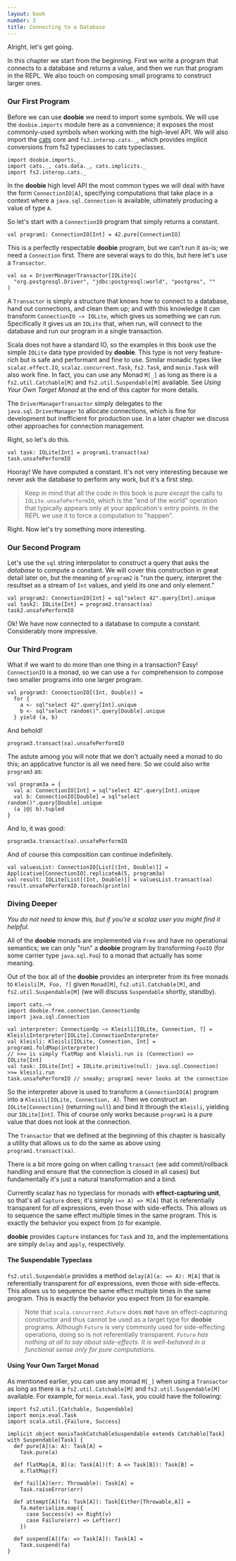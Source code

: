 ```yaml
---
layout: book
number: 3
title: Connecting to a Database
---
```


Alright, let's get going.

In this chapter we start from the beginning. First we write a program that connects to a database and returns a value, and then we run that program in the REPL. We also touch on composing small programs to construct larger ones.

### Our First Program

Before we can use **doobie** we need to import some symbols. We will use the `doobie.imports` module here as a convenience; it exposes the most commonly-used symbols when working with the high-level API. We will also import the
[cats](https://github.com/typelevel/cats) core and `fs2.interop.cats._`, which provides implicit conversions from fs2 typeclasses to cats typeclasses.

```tut:silent
import doobie.imports._
import cats._, cats.data._, cats.implicits._
import fs2.interop.cats._
```

In the **doobie** high level API the most common types we will deal with have the form `ConnectionIO[A]`, specifying computations that take place in a context where a `java.sql.Connection` is available, ultimately producing a value of type `A`.

So let's start with a `ConnectionIO` program that simply returns a constant.

```tut
val program1: ConnectionIO[Int] = 42.pure[ConnectionIO]
```

This is a perfectly respectable **doobie** program, but we can't run it as-is; we need a `Connection` first. There are several ways to do this, but here let's use a `Transactor`.

```tut:silent
val xa = DriverManagerTransactor[IOLite](
  "org.postgresql.Driver", "jdbc:postgresql:world", "postgres", ""
)
```

A `Transactor` is simply a structure that knows how to connect to a database, hand out connections, and clean them up; and with this knowledge it can transform `ConnectionIO ~> IOLite`, which gives us something we can run. Specifically it gives us an `IOLite` that, when run, will connect to the database and run our program in a single transaction.

Scala does not have a standard IO, so the examples in this book use the simple `IOLite` data type provided by **doobie**. This type is not very feature-rich but is safe and performant and fine to use. Similar monadic types like `scalaz.effect.IO`, `scalaz.concurrent.Task`, `fs2.Task`, and `monix.Task` will also work fine.
In fact, you can use any Monad `M[_]` as long as there is a `fs2.util.Catchable[M]` and `fs2.util.Suspendable[M]` available. See *Using Your Own Target Monad* at the end of this capter for more details.

The `DriverManagerTransactor` simply delegates to the `java.sql.DriverManager` to allocate connections, which is fine for development but inefficient for production use. In a later chapter we discuss other approaches for connection management.

Right, so let's do this.

```tut
val task: IOLite[Int] = program1.transact(xa)
task.unsafePerformIO
```

Hooray! We have computed a constant. It's not very interesting because we never ask the database to perform any work, but it's a first step.

> Keep in mind that all the code in this book is pure *except* the calls to `IOLite.unsafePerformIO`, which is the "end of the world" operation that typically appears only at your application's entry points. In the REPL we use it to force a computation to "happen".

Right. Now let's try something more interesting.

### Our Second Program

Let's use the `sql` string interpolator to construct a query that asks the *database* to compute a constant. We will cover this construction in great detail later on, but the meaning of `program2` is "run the query, interpret the resultset as a stream of `Int` values, and yield its one and only element."

```tut
val program2: ConnectionIO[Int] = sql"select 42".query[Int].unique
val task2: IOLite[Int] = program2.transact(xa)
task2.unsafePerformIO
```

Ok! We have now connected to a database to compute a constant. Considerably more impressive.

### Our Third Program

What if we want to do more than one thing in a transaction? Easy! `ConnectionIO` is a monad, so we can use a `for` comprehension to compose two smaller programs into one larger program.

```tut:silent
val program3: ConnectionIO[(Int, Double)] =
  for {
    a <- sql"select 42".query[Int].unique
    b <- sql"select random()".query[Double].unique
  } yield (a, b)
```

And behold!

```tut
program3.transact(xa).unsafePerformIO
```

The astute among you will note that we don't actually need a monad to do this; an applicative functor is all we need here. So we could also write `program3` as:

```tut:silent
val program3a = {
  val a: ConnectionIO[Int] = sql"select 42".query[Int].unique
  val b: ConnectionIO[Double] = sql"select random()".query[Double].unique
  (a |@| b).tupled
}
```

And lo, it was good:

```tut
program3a.transact(xa).unsafePerformIO
```

And of course this composition can continue indefinitely.

```tut
val valuesList: ConnectionIO[List[(Int, Double)]] = Applicative[ConnectionIO].replicateA(5, program3a)
val result: IOLite[List[(Int, Double)]] = valuesList.transact(xa)
result.unsafePerformIO.foreach(println)
```

### Diving Deeper

*You do not need to know this, but if you're a scalaz user you might find it helpful.*

All of the **doobie** monads are implemented via `Free` and have no operational semantics; we can only "run" a **doobie** program by transforming `FooIO` (for some carrier type `java.sql.Foo`) to a monad that actually has some meaning.

Out of the box all of the **doobie** provides an interpreter from its free monads to `Kleisli[M, Foo, ?]` given `Monad[M]`, `fs2.util.Catchable[M]`, and `fs2.util.Suspendable[M]` (we will discuss `Suspendable` shortly, standby).

```tut
import cats.~>
import doobie.free.connection.ConnectionOp
import java.sql.Connection

val interpreter: ConnectionOp ~> Kleisli[IOLite, Connection, ?] = KleisliInterpreter[IOLite].ConnectionInterpreter
val kleisli: Kleisli[IOLite, Connection, Int] = program1.foldMap(interpreter)
// >>= is simply flatMap and kleisli.run is (Connection) => IOLite[Int]
val task: IOLite[Int] = IOLite.primitive(null: java.sql.Connection) >>= kleisli.run
task.unsafePerformIO // sneaky; program1 never looks at the connection
```

So the interpreter above is used to transform a `ConnectionIO[A]` program into a `Kleisli[IOLite, Connection, A]`. Then we construct an `IOLite[Connection]` (returning `null`) and bind it through the `Kleisli`, yielding our `IOLite[Int]`. This of course only works because `program1` is a pure value that does not look at the connection.

The `Transactor` that we defined at the beginning of this chapter is basically a utility that allows us to do the same as above using `program1.transact(xa)`.

There is a bit more going on when calling `transact` (we add commit/rollback handling and ensure that the connection is closed in all cases) but fundamentally it's just a natural transformation and a bind.

Currently scalaz has no typeclass for monads with **effect-capturing unit**, so that's all `Capture` does; it's simply `(=> A) => M[A]` that is referentially transparent for *all* expressions, even those with side-effects. This allows us to sequence the same effect multiple times in the same program. This is exactly the behavior you expect from `IO` for example.

**doobie** provides `Capture` instances for `Task` and `IO`, and the implementations are simply `delay` and `apply`, respectively.
#### The Suspendable Typeclass
`fs2.util.Suspendable` provides a method `delay[A](a: => A): M[A]` that is referentially transparent for *all* expressions, even those with side-effects. This allows us to sequence the same effect multiple times in the same program. This is exactly the behavior you expect from `IO` for example.

> Note that `scala.concurrent.Future` does **not** have an effect-capturing constructor and thus cannot be used as a target type for **doobie** programs. Although `Future` is very commonly used for side-effecting operations, doing so is not referentially transparent. *`Future` has nothing at all to say about side-effects. It is well-behaved in a functional sense only for pure computations.*

#### Using Your Own Target Monad
As mentioned earlier, you can use any monad `M[_]` when using a `Transactor` as long as there is a `fs2.util.Catchable[M]` and `fs2.util.Suspendable[M]` available. For example, for `monix.eval.Task`, you could have the following:

```tut:silent
import fs2.util.{Catchable, Suspendable}
import monix.eval.Task
import scala.util.{Failure, Success}

implicit object monixTaskCatchableSuspendable extends Catchable[Task] with Suspendable[Task] {
  def pure[A](a: A): Task[A] =
    Task.pure(a)

  def flatMap[A, B](a: Task[A])(f: A => Task[B]): Task[B] =
    a.flatMap(f)

  def fail[A](err: Throwable): Task[A] =
    Task.raiseError(err)

  def attempt[A](fa: Task[A]): Task[Either[Throwable,A]] =
    fa.materialize.map({
      case Success(v) => Right(v)
      case Failure(err) => Left(err)
    })

  def suspend[A](fa: => Task[A]): Task[A] =
    Task.suspend(fa)
}
```
